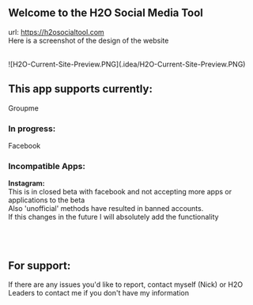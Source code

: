 ## Welcome to the H2O Social Media Tool
url: https://h2osocialtool.com
<br>
Here is a screenshot of the design of the website

<br>
![H2O-Current-Site-Preview.PNG](.idea/H2O-Current-Site-Preview.PNG)
<h2>This app supports currently: </h2>
Groupme<br>
<h3>In progress: </h3>
Facebook <br>

<h3>Incompatible Apps:</h3>
<b>Instagram: </b><br>
This is in closed beta with facebook and not accepting more apps or applications to the beta <br>
Also 'unofficial' methods have resulted in banned accounts.<br>
  If this changes in the future I will absolutely add the functionality<br>


<br><br>
<h2>For support: </h2>
If there are any issues you'd like to report, contact myself (Nick) or H2O Leaders to contact me if you don't have my information

